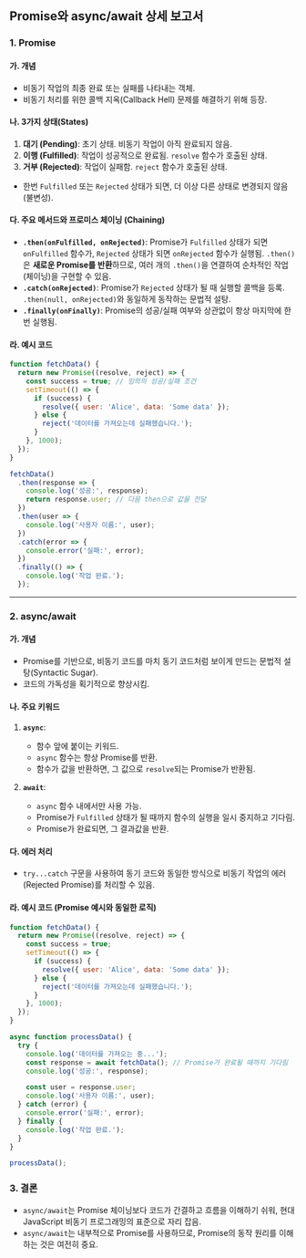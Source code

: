 ## Promise와 async/await 상세 보고서

### 1. Promise

#### 가. 개념

- 비동기 작업의 최종 완료 또는 실패를 나타내는 객체.
- 비동기 처리를 위한 콜백 지옥(Callback Hell) 문제를 해결하기 위해 등장.

#### 나. 3가지 상태(States)

1.  **대기 (Pending)**: 초기 상태. 비동기 작업이 아직 완료되지 않음.
2.  **이행 (Fulfilled)**: 작업이 성공적으로 완료됨. `resolve` 함수가 호출된 상태.
3.  **거부 (Rejected)**: 작업이 실패함. `reject` 함수가 호출된 상태.

- 한번 `Fulfilled` 또는 `Rejected` 상태가 되면, 더 이상 다른 상태로 변경되지 않음 (불변성).

#### 다. 주요 메서드와 프로미스 체이닝 (Chaining)

- **`.then(onFulfilled, onRejected)`**: Promise가 `Fulfilled` 상태가 되면 `onFulfilled` 함수가, `Rejected` 상태가 되면 `onRejected` 함수가 실행됨. `.then()`은 **새로운 Promise를 반환**하므로, 여러 개의 `.then()`을 연결하여 순차적인 작업(체이닝)을 구현할 수 있음.
- **`.catch(onRejected)`**: Promise가 `Rejected` 상태가 될 때 실행할 콜백을 등록. `.then(null, onRejected)`와 동일하게 동작하는 문법적 설탕.
- **`.finally(onFinally)`**: Promise의 성공/실패 여부와 상관없이 항상 마지막에 한 번 실행됨.

#### 라. 예시 코드

```javascript
function fetchData() {
  return new Promise((resolve, reject) => {
    const success = true; // 임의의 성공/실패 조건
    setTimeout(() => {
      if (success) {
        resolve({ user: 'Alice', data: 'Some data' });
      } else {
        reject('데이터를 가져오는데 실패했습니다.');
      }
    }, 1000);
  });
}

fetchData()
  .then(response => {
    console.log('성공:', response);
    return response.user; // 다음 then으로 값을 전달
  })
  .then(user => {
    console.log('사용자 이름:', user);
  })
  .catch(error => {
    console.error('실패:', error);
  })
  .finally(() => {
    console.log('작업 완료.');
  });
```

---

### 2. async/await

#### 가. 개념

- Promise를 기반으로, 비동기 코드를 마치 동기 코드처럼 보이게 만드는 문법적 설탕(Syntactic Sugar).
- 코드의 가독성을 획기적으로 향상시킴.

#### 나. 주요 키워드

1.  **`async`**:
    - 함수 앞에 붙이는 키워드.
    - `async` 함수는 항상 Promise를 반환.
    - 함수가 값을 반환하면, 그 값으로 `resolve`되는 Promise가 반환됨.

2.  **`await`**:
    - `async` 함수 내에서만 사용 가능.
    - Promise가 `Fulfilled` 상태가 될 때까지 함수의 실행을 일시 중지하고 기다림.
    - Promise가 완료되면, 그 결과값을 반환.

#### 다. 에러 처리

- `try...catch` 구문을 사용하여 동기 코드와 동일한 방식으로 비동기 작업의 에러(Rejected Promise)를 처리할 수 있음.

#### 라. 예시 코드 (Promise 예시와 동일한 로직)

```javascript
function fetchData() {
  return new Promise((resolve, reject) => {
    const success = true;
    setTimeout(() => {
      if (success) {
        resolve({ user: 'Alice', data: 'Some data' });
      } else {
        reject('데이터를 가져오는데 실패했습니다.');
      }
    }, 1000);
  });
}

async function processData() {
  try {
    console.log('데이터를 가져오는 중...');
    const response = await fetchData(); // Promise가 완료될 때까지 기다림
    console.log('성공:', response);

    const user = response.user;
    console.log('사용자 이름:', user);
  } catch (error) {
    console.error('실패:', error);
  } finally {
    console.log('작업 완료.');
  }
}

processData();
```

### 3. 결론

- `async/await`는 Promise 체이닝보다 코드가 간결하고 흐름을 이해하기 쉬워, 현대 JavaScript 비동기 프로그래밍의 표준으로 자리 잡음.
- `async/await`는 내부적으로 Promise를 사용하므로, Promise의 동작 원리를 이해하는 것은 여전히 중요.
